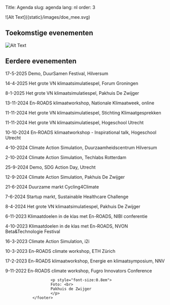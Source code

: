 Title: Agenda
slug: agenda
lang: nl
order: 3

<side-block>
  <side-content>
    ![Alt Text]({static}/images/doe_mee.svg)
  </side-content>
</side-block>

## Toekomstige evenementen

 ![Alt Text]({static}/images/PDZ_presentation_2.jpg)

## Eerdere evenementen
17-5-2025 Demo, DuurSamen Festival, Hilversum

14-4-2025 Het grote VN klimaatsimulatiespel, Forum Groningen

8-1-2025 Het grote VN klimaatsimulatiespel, Pakhuis De Zwijger

13-11-2024 En-ROADS klimaatworkshop, Nationale Klimaatweek, online

11-11-2024 Het grote VN klimaatsimulatiespel, Stichting Klimaatgesprekken

11-11-2024 Het grote VN klimaatsimulatiespel, Hogeschool Utrecht

10-10-2024 En-ROADS klimaatworkshop - Inspirational talk, Hogeschool Utrecht

4-10-2024 Climate Action Simulation, Duurzaamheidscentrum Hilversum

2-10-2024 Climate Action Simulation, Techlabs Rotterdam

25-9-2024 Demo, SDG Action Day, Utrecht

12-9-2024 Climate Action Simulation, Pakhuis De Zwijger

21-6-2024 Duurzame markt Cycling4Climate

7-6-2024 Startup markt, Sustainable Healthcare Challenge

8-4-2024 Het grote VN klimaatsimulatiespel, Pakhuis De Zwijger

6-11-2023 Klimaatdoelen in de klas met En-ROADS, NIBI conferentie

4-10-2023 Klimaatdoelen in de klas met En-ROADS, NVON Beta&Technologie Festival

16-3-2023 Climate Action Simulation, i2i

10-3-2023 En-ROADS climate workshop, ETH Zürich

17-2-2023 En-ROADS klimaatworkshop, Energie en klimaatsymposium, NNV

9-11-2022 En-ROADS climate workshop, Fugro Innovators Conference

 <footer id="contentinfo" class="body">


                        <p style="font-size:0.8em">
                        Foto: <br>
                        Pakhuis de Zwijger
                        </p>
                </footer>
